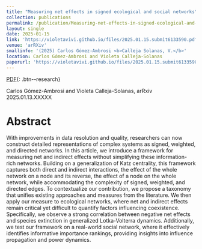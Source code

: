 ```yaml
---
title: "Measuring net effects in signed ecological and social networks"
collection: publications
permalink: /publication/Measuring-net-effects-in-signed-ecological-and-social-networks/
layout: single
date: 2025-01-15
link: 'https://violetavivi.github.io/files/2025.01.15.submit6133590.pdf'
venue: 'arRXiv'
smallinfo: '(2025) Carlos Gómez-Ambrosi <b>Calleja Solanas, V.</b>'
location: Carlos Gómez-Ambrosi and Violeta Calleja-Solanas
paperurl: 'https://violetavivi.github.io/files/2025.01.15.submit6133590.pdf'
---
```


[PDF](https://violetavivi.github.io/files/2025.01.15.submit6133590.pdf){: .btn--research}

Carlos Gómez-Ambrosi and Violeta Calleja-Solanas, arRxiv 2025.01.13.XXXXX

# Abstract
With improvements in data resolution and quality, researchers can now construct detailed representations of complex systems as signed, weighted, and directed networks. In this article, we introduce a framework for measuring net and indirect effects without simplifying these information-rich networks. Building on a generalization of Katz centrality, this framework captures both direct and indirect interactions, the effect of the whole network on a node and its reverse, the effect of a node on the whole network, while accommodating the complexity of signed, weighted, and directed edges.
To contextualize our contribution, we propose a taxonomy that unifies existing approaches and measures from the literature. We then apply our measure to ecological networks, where net and indirect effects remain critical yet difficult to quantify factors influencing coexistence. Specifically, we observe a strong correlation between negative net effects and species extinction in generalized Lotka-Volterra dynamics. Additionally, we test our framework on a real-world social network, where it effectively identifies informative importance rankings, providing insights into influence propagation and power dynamics.

